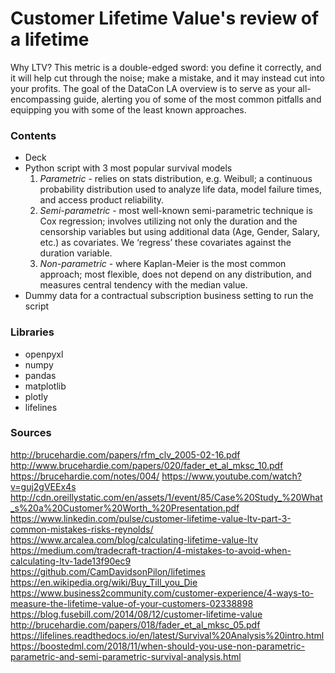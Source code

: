 
# Customer Lifetime Value's review of a lifetime

Why LTV? This metric is a double-edged sword: you define it correctly, and it will help cut through the noise; make a mistake, and it may instead cut into your profits. The goal of the DataCon LA overview is to serve as your all-encompassing guide, alerting you of some of the most common pitfalls and equipping you with some of the least known approaches.

### Contents
- Deck
- Python script with 3 most popular survival models
	1. *Parametric* - relies on stats distribution, e.g. Weibull; a continuous probability distribution used to analyze life data, model failure times, and access product reliability.
	2. *Semi-parametric* - most well-known semi-parametric technique is Cox regression; involves utilizing not only the duration and the censorship variables but using additional data (Age, Gender, Salary, etc.) as covariates. We ‘regress’ these covariates against the duration variable.  
	3. *Non-parametric* - where Kaplan-Meier is the most common approach; most flexible, does not depend on any distribution, and measures central tendency with the median value.
- Dummy data for a contractual subscription business setting to run the script

### Libraries
- openpyxl
- numpy
- pandas
- matplotlib
- plotly
- lifelines


### Sources
http://brucehardie.com/papers/rfm_clv_2005-02-16.pdf
http://www.brucehardie.com/papers/020/fader_et_al_mksc_10.pdf
https://brucehardie.com/notes/004/
https://www.youtube.com/watch?v=guj2gVEEx4s
http://cdn.oreillystatic.com/en/assets/1/event/85/Case%20Study_%20What_s%20a%20Customer%20Worth_%20Presentation.pdf
https://www.linkedin.com/pulse/customer-lifetime-value-ltv-part-3-common-mistakes-risks-reynolds/
https://www.arcalea.com/blog/calculating-lifetime-value-ltv
https://medium.com/tradecraft-traction/4-mistakes-to-avoid-when-calculating-ltv-1ade13f90ec9
https://github.com/CamDavidsonPilon/lifetimes
https://en.wikipedia.org/wiki/Buy_Till_you_Die
https://www.business2community.com/customer-experience/4-ways-to-measure-the-lifetime-value-of-your-customers-02338898
https://blog.fusebill.com/2014/08/12/customer-lifetime-value
http://brucehardie.com/papers/018/fader_et_al_mksc_05.pdf
https://lifelines.readthedocs.io/en/latest/Survival%20Analysis%20intro.html
https://boostedml.com/2018/11/when-should-you-use-non-parametric-parametric-and-semi-parametric-survival-analysis.html
